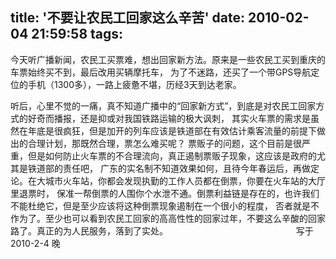 title: '不要让农民工回家这么辛苦'
date: 2010-02-04 21:59:58
tags: 
---

今天听广播新闻，农民工买票难，想出回家新方法。原来是一些农民工买到重庆的车票始终买不到，最后改用买辆摩托车，
为了不迷路，还买了一个带GPS导航定位的手机（1300多），一路上疲惫不堪，历经3天到达老家。   

听后，心里不觉的一痛，真不知道广播中的“回家新方式”，到底是对农民工回家方式的好奇而播报，还是抑或对我国铁路运输的极大讽刺，
其实火车票的需求是虽然在年底是很疯狂，但是加开的列车应该是铁道部在有效估计乘客流量的前提下做出的合理计划，那既然合理，票怎么难买呢？
票贩子的问题，这个目前是很严重，但是如何防止火车票的不合理流向，真正遏制票贩子现象，这应该是政府的尤其是铁道部的责任吧，
广东的实名制不知道效果如何，且待今年春运后，再做定论。在大城市火车站，你都会发现执勤的工作人员都在倒票，你要在火车站的大厅里退票时，
保准一帮倒票的人围你个水泄不通。倒票利益链是存在的，也许我们不能杜绝它，但是至少应该将这种倒票现象遏制在一个很小的程度，
否者就是不作为了。至少也可以看到农民工回家的高高性性的回家过年，不要这么辛酸的回家路了。真正的为人民服务，落到了实处。                                                   
写于2010-2-4 晚